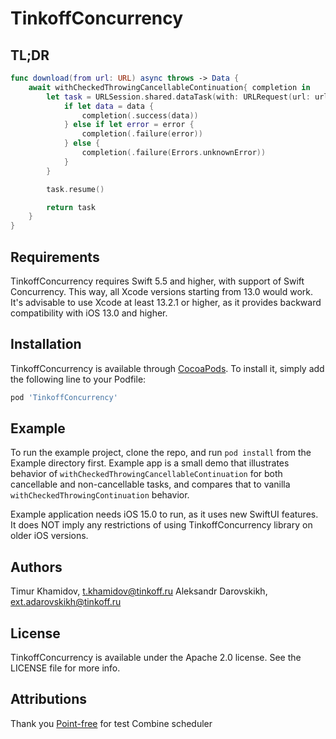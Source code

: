 # TinkoffConcurrency

## TL;DR

```swift
func download(from url: URL) async throws -> Data {
    await withCheckedThrowingCancellableContinuation{ completion in
        let task = URLSession.shared.dataTask(with: URLRequest(url: url)) { data, _, error in
            if let data = data {
                completion(.success(data))
            } else if let error = error {
                completion(.failure(error))
            } else {
                completion(.failure(Errors.unknownError))
            }
        }

        task.resume()

        return task
    }
}
```

## Requirements

TinkoffConcurrency requires Swift 5.5 and higher, with support of Swift Concurrency. This way, all Xcode versions starting from 13.0 would work.
It's advisable to use Xcode at least 13.2.1 or higher, as it provides backward compatibility with iOS 13.0 and higher.

## Installation

TinkoffConcurrency is available through [CocoaPods](https://cocoapods.org). To install
it, simply add the following line to your Podfile:

```ruby
pod 'TinkoffConcurrency'
```

## Example

To run the example project, clone the repo, and run `pod install` from the Example directory first. Example app is a small demo that
illustrates behavior of `withCheckedThrowingCancellableContinuation` for both cancellable and non-cancellable tasks, and compares that
to vanilla `withCheckedThrowingContinuation` behavior.

Example application needs iOS 15.0 to run, as it uses new SwiftUI features. It does NOT imply any restrictions of using TinkoffConcurrency
library on older iOS versions.

## Authors

Timur Khamidov, t.khamidov@tinkoff.ru
Aleksandr Darovskikh, ext.adarovskikh@tinkoff.ru

## License

TinkoffConcurrency is available under the Apache 2.0 license. See the LICENSE file for more info.

## Attributions

Thank you [Point-free](https://github.com/pointfreeco/combine-schedulers) for test Combine scheduler
